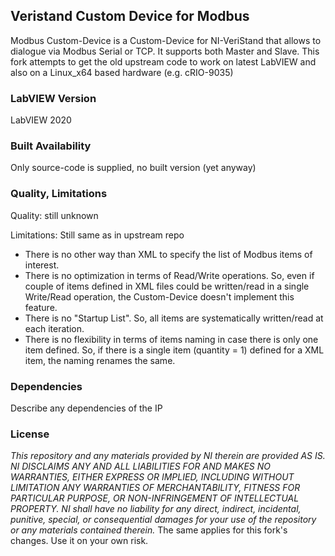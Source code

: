 ## Veristand Custom Device for Modbus ##

Modbus Custom-Device is a Custom-Device for NI-VeriStand that allows to dialogue via Modbus Serial or TCP. It supports both Master and Slave. 
This fork attempts to get the old upstream code to work on latest LabVIEW and also on a Linux_x64 based hardware (e.g. cRIO-9035)

### LabVIEW Version ###

LabVIEW 2020

### Built Availability ###

Only source-code is supplied, no built version (yet anyway)

### Quality, Limitations ###

Quality: still unknown

Limitations:
Still same as in upstream repo
- There is no other way than XML to specify the list of Modbus items of interest. 
- There is no optimization in terms of Read/Write operations. So, even if couple of items defined in XML files could be written/read in a single Write/Read operation, the Custom-Device doesn't implement this feature. 
- There is no "Startup List". So, all items are systematically written/read at each iteration.
- There is no flexibility in terms of items naming in case there is only one item defined. So, if there is a single item (quantity = 1) defined for a XML item, the naming renames the same.  

### Dependencies ###

Describe any dependencies of the IP

### License ###

*This repository and any materials provided by NI therein are provided AS IS. NI DISCLAIMS ANY AND ALL LIABILITIES FOR AND MAKES NO WARRANTIES, EITHER EXPRESS OR IMPLIED, INCLUDING WITHOUT LIMITATION ANY WARRANTIES OF MERCHANTABILITY, FITNESS FOR  PARTICULAR PURPOSE, OR NON-INFRINGEMENT OF INTELLECTUAL PROPERTY. NI shall have no liability for any direct, indirect, incidental, punitive, special, or consequential damages for your use of the repository or any materials contained therein.*
The same applies for this fork's changes. Use it on your own risk.
